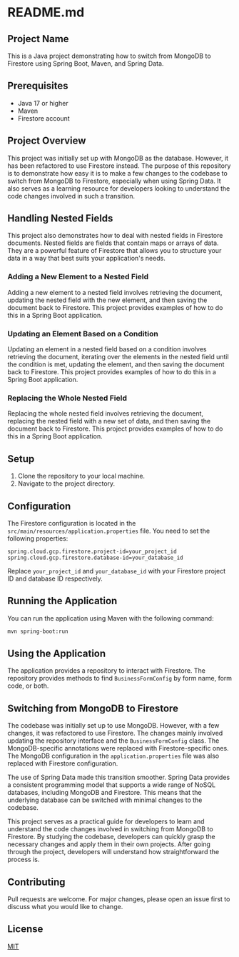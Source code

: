 # README.md

## Project Name

This is a Java project demonstrating how to switch from MongoDB to Firestore using Spring Boot, Maven, and Spring Data.

## Prerequisites

- Java 17 or higher
- Maven
- Firestore account

## Project Overview

This project was initially set up with MongoDB as the database. However, it has been refactored to use Firestore instead. The purpose of this repository is to demonstrate how easy it is to make a few changes to the codebase to switch from MongoDB to Firestore, especially when using Spring Data. It also serves as a learning resource for developers looking to understand the code changes involved in such a transition.

## Handling Nested Fields

This project also demonstrates how to deal with nested fields in Firestore documents. Nested fields are fields that contain maps or arrays of data. They are a powerful feature of Firestore that allows you to structure your data in a way that best suits your application's needs.

### Adding a New Element to a Nested Field

Adding a new element to a nested field involves retrieving the document, updating the nested field with the new element, and then saving the document back to Firestore. This project provides examples of how to do this in a Spring Boot application.

### Updating an Element Based on a Condition

Updating an element in a nested field based on a condition involves retrieving the document, iterating over the elements in the nested field until the condition is met, updating the element, and then saving the document back to Firestore. This project provides examples of how to do this in a Spring Boot application.

### Replacing the Whole Nested Field

Replacing the whole nested field involves retrieving the document, replacing the nested field with a new set of data, and then saving the document back to Firestore. This project provides examples of how to do this in a Spring Boot application.

## Setup

1. Clone the repository to your local machine.
2. Navigate to the project directory.

## Configuration

The Firestore configuration is located in the `src/main/resources/application.properties` file. You need to set the following properties:

```properties
spring.cloud.gcp.firestore.project-id=your_project_id
spring.cloud.gcp.firestore.database-id=your_database_id
```

Replace `your_project_id` and `your_database_id` with your Firestore project ID and database ID respectively.

## Running the Application

You can run the application using Maven with the following command:

```bash
mvn spring-boot:run
```

## Using the Application

The application provides a repository to interact with Firestore. The repository provides methods to find `BusinessFormConfig` by form name, form code, or both.

## Switching from MongoDB to Firestore

The codebase was initially set up to use MongoDB. However, with a few changes, it was refactored to use Firestore. The changes mainly involved updating the repository interface and the `BusinessFormConfig` class. The MongoDB-specific annotations were replaced with Firestore-specific ones. The MongoDB configuration in the `application.properties` file was also replaced with Firestore configuration.

The use of Spring Data made this transition smoother. Spring Data provides a consistent programming model that supports a wide range of NoSQL databases, including MongoDB and Firestore. This means that the underlying database can be switched with minimal changes to the codebase.

This project serves as a practical guide for developers to learn and understand the code changes involved in switching from MongoDB to Firestore. By studying the codebase, developers can quickly grasp the necessary changes and apply them in their own projects. After going through the project, developers will understand how straightforward the process is.

## Contributing

Pull requests are welcome. For major changes, please open an issue first to discuss what you would like to change.

## License

[MIT](https://choosealicense.com/licenses/mit/)